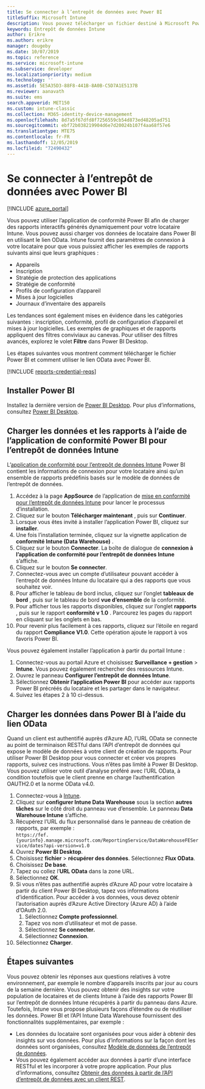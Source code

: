 ```yaml
---
title: Se connecter à l’entrepôt de données avec Power BI
titleSuffix: Microsoft Intune
description: Vous pouvez télécharger un fichier destiné à Microsoft Power BI qui vous permet de charger des rapports interactifs et dynamiques pour votre locataire Microsoft Intune.
keywords: Entrepôt de données Intune
author: Erikre
ms.author: erikre
manager: dougeby
ms.date: 10/07/2019
ms.topic: reference
ms.service: microsoft-intune
ms.subservice: developer
ms.localizationpriority: medium
ms.technology: ''
ms.assetid: 5E5A35D3-88F8-441B-8A0B-C5D7A1E5137B
ms.reviewer: aanavath
ms.suite: ems
search.appverid: MET150
ms.custom: intune-classic
ms.collection: M365-identity-device-management
ms.openlocfilehash: 8d7a5f67dfd8f7256559cb54d873ed48205ad751
ms.sourcegitcommit: ebf72b038219904d6e7d20024b107f4aa68f57e6
ms.translationtype: MTE75
ms.contentlocale: fr-FR
ms.lasthandoff: 12/05/2019
ms.locfileid: "72490432"
---
```

# <a name="connect-to-the-data-warehouse-with-power-bi"></a>Se connecter à l’entrepôt de données avec Power BI

[!INCLUDE [azure_portal](../includes/azure_portal.md)]

Vous pouvez utiliser l’application de conformité Power BI afin de charger des rapports interactifs générés dynamiquement pour votre locataire Intune. Vous pouvez aussi charger vos données de locataire dans Power BI en utilisant le lien OData. Intune fournit des paramètres de connexion à votre locataire pour que vous puissiez afficher les exemples de rapports suivants ainsi que leurs graphiques :  

- Appareils
- Inscription
- Stratégie de protection des applications
- Stratégie de conformité
- Profils de configuration d’appareil
- Mises à jour logicielles
- Journaux d’inventaire des appareils

Les tendances sont également mises en évidence dans les catégories suivantes : inscription, conformité, profil de configuration d’appareil et mises à jour logicielles. Les exemples de graphiques et de rapports appliquent des filtres conviviaux au canevas. Pour utiliser des filtres avancés, explorez le volet **Filtre** dans Power BI Desktop.

Les étapes suivantes vous montrent comment télécharger le fichier Power BI et comment utiliser le lien OData avec Power BI.

[!INCLUDE [reports-credential-reqs](../includes/reports-credential-reqs.md)]

## <a name="install-power-bi"></a>Installer Power BI

Installez la dernière version de [Power BI Desktop](https://aka.ms/intune/datawarehouseapi/installpowerbi). Pour plus d’informations, consultez [Power BI Desktop](https://powerbi.microsoft.com/desktop).

## <a name="load-the-data-and-reports-using-the-power-bi-intune-compliance-data-warehouse-app"></a>Charger les données et les rapports à l’aide de l’application de conformité Power BI pour l’entrepôt de données Intune

L’[application de conformité pour l’entrepôt de données Intune](https://aka.ms/intune/datawarehouseapi/getpowerbiapp) Power BI contient les informations de connexion pour votre locataire ainsi qu’un ensemble de rapports prédéfinis basés sur le modèle de données de l’entrepôt de données.

1. Accédez à la page **AppSource** de l’application de [mise en conformité pour l’entrepôt de données Intune](https://aka.ms/intune/datawarehouseapi/getpowerbiapp) pour lancer le processus d’installation.
2. Cliquez sur le bouton **Télécharger maintenant** , puis sur **Continuer**.
3. Lorsque vous êtes invité à installer l’application Power BI, cliquez sur **installer**.
4. Une fois l’installation terminée, cliquez sur la vignette application de **conformité Intune (Data Warehouse)** .
5. Cliquez sur le bouton **Connecter**. La boîte de dialogue de **connexion à l’application de conformité pour l’entrepôt de données Intune** s’affiche.
6. Cliquez sur le bouton **Se connecter**.
7. Connectez-vous avec un compte d’utilisateur pouvant accéder à l’entrepôt de données Intune du locataire qui a des rapports que vous souhaitez voir.
8. Pour afficher le tableau de bord inclus, cliquez sur l’onglet **tableaux de bord** , puis sur le tableau de bord **vue d’ensemble** de la conformité.
9. Pour afficher tous les rapports disponibles, cliquez sur l’onglet **rapports** , puis sur le rapport **conformité v 1.0** . Parcourez les pages du rapport en cliquant sur les onglets en bas.
10. Pour revenir plus facilement à ces rapports, cliquez sur l’étoile en regard du rapport **Compliance V1.0**. Cette opération ajoute le rapport à vos favoris Power BI.

Vous pouvez également installer l’application à partir du portail Intune :

1. Connectez-vous au portail Azure et choisissez **Surveillance + gestion** > **Intune**. Vous pouvez également rechercher des ressources Intune.
2. Ouvrez le panneau **Configurer l’entrepôt de données Intune**.
3. Sélectionnez **Obtenir l’application Power BI** pour accéder aux rapports Power BI précréés du locataire et les partager dans le navigateur.
4. Suivez les étapes 2 à 10 ci-dessus.

## <a name="load-the-data-in-power-bi-using-the-odata-link"></a>Charger les données dans Power BI à l’aide du lien OData

Quand un client est authentifié auprès d’Azure AD, l’URL OData se connecte au point de terminaison RESTful dans l’API d’entrepôt de données qui expose le modèle de données à votre client de création de rapports. Pour utiliser Power BI Desktop pour vous connecter et créer vos propres rapports, suivez ces instructions. Vous n’êtes pas limité à Power BI Desktop. Vous pouvez utiliser votre outil d’analyse préféré avec l’URL OData, à condition toutefois que le client prenne en charge l’authentification OAUTH2.0 et la norme OData v4.0.

1. Connectez-vous à [Intune](https://go.microsoft.com/fwlink/?linkid=2090973).
2. Cliquez sur **configurer Intune Data Warehouse** sous la section **autres tâches** sur le côté droit du panneau vue d’ensemble. Le panneau **Data Warehouse Intune** s’affiche.
3. Récupérez l’URL du flux personnalisé dans le panneau de création de rapports, par exemple :<br>
    `https://fef.{yourinfo}.manage.microsoft.com/ReportingService/DataWarehouseFEService/dates?api-version=v1.0`
4. Ouvrez **Power BI Desktop**.
5. Choisissez **fichier** > **récupérer des données**. Sélectionnez **Flux OData**.
6. Choisissez **De base**.
7. Tapez ou collez l’**URL OData** dans la zone URL.
8. Sélectionnez **OK**.
9. Si vous n’êtes pas authentifié auprès d’Azure AD pour votre locataire à partir du client Power BI Desktop, tapez vos informations d’identification. Pour accéder à vos données, vous devez obtenir l’autorisation auprès d’Azure Active Directory (Azure AD) à l’aide d’OAuth 2.0.  
    1. Sélectionnez **Compte professionnel**.  
    2. Tapez vos nom d’utilisateur et mot de passe.  
    3. Sélectionnez **Se connecter.**  
    4. Sélectionnez **Connexion**.  
10. Sélectionnez **Charger**.

## <a name="next-steps"></a>Étapes suivantes

Vous pouvez obtenir les réponses aux questions relatives à votre environnement, par exemple le nombre d’appareils inscrits par jour au cours de la semaine dernière. Vous pouvez obtenir des insights sur votre population de locataires et de clients Intune à l’aide des rapports Power BI sur l’entrepôt de données Intune récupérés à partir du panneau dans Azure. Toutefois, Intune vous propose plusieurs façons d’étendre ou de réutiliser les données. Power BI et l’API Intune Data Warehouse fournissent des fonctionnalités supplémentaires, par exemple :

<!-- - You can use Power BI Desktop to create additional report types with your data. For example, you could create a custom chart representing the ratio of device manufactures in your enterprise. For more information about creating custom reports with Power BI and the Intune Data Warehouse, see `BLOG POST ON POWER BI`. -->
- Les données du locataire sont organisées pour vous aider à obtenir des insights sur vos données. Pour plus d’informations sur la façon dont les données sont organisées, consultez [Modèle de données de l’entrepôt de données](reports-ref-data-model.md).
- Vous pouvez également accéder aux données à partir d’une interface RESTful et les incorporer à votre propre application. Pour plus d’informations, consultez [Obtenir des données à partir de l’API d’entrepôt de données avec un client REST](../reports-proc-data-rest.md).
